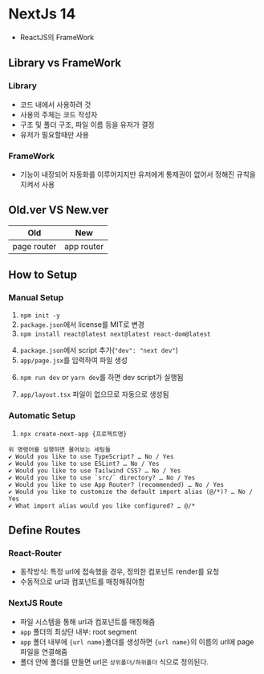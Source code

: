 # NextJs 14

- ReactJS의 FrameWork

## Library vs FrameWork

### Library

- 코드 내에서 사용하려 것
- 사용의 주체는 코드 작성자
- 구조 및 폴더 구조, 파일 이름 등을 유저가 결정
- 유저가 필요할때만 사용

### FrameWork

- 기능이 내장되어 자동화를 이루어지지만 유저에게 통제권이 없어서 정해진 규칙을 지켜서 사용

## Old.ver VS New.ver

|     Old     |    New     |
| :---------: | :--------: |
| page router | app router |

## How to Setup

### Manual Setup

1. `npm init -y`
2. `package.json`에서 license를 MIT로 변경
3. `npm install react@latest next@latest react-dom@latest`
<!-- react: UI와 다른 모든 것들을 구성 react-dom: 브라우저의 DOM에 렌더링하는 역할 -->
4. `package.json`에서 script 추가(`"dev": "next dev"`)
5. `app/page.jsx`를 입력하여 파일 생성
<!-- app폴더 안에 page.tsx 파일 생성과 동일 과정-->
6. `npm run dev` or `yarn dev`를 하면 dev script가 실행됨
<!-- page.tsx로 만들었다면 dev 스크립트가 실행 시, typescript를 대시니 설치해줌 -->
7. `app/layout.tsx` 파일이 없으므로 자동으로 생성됨

### Automatic Setup

1. `npx create-next-app {프로젝트명}`

```
위 명령어를 실행하면 물어보는 세팅들
✔ Would you like to use TypeScript? … No / Yes
✔ Would you like to use ESLint? … No / Yes
✔ Would you like to use Tailwind CSS? … No / Yes
✔ Would you like to use `src/` directory? … No / Yes
✔ Would you like to use App Router? (recommended) … No / Yes
✔ Would you like to customize the default import alias (@/*)? … No / Yes
✔ What import alias would you like configured? … @/*
```

## Define Routes

### React-Router

- 동작방식: 특정 url에 접속했을 경우, 정의한 컴포넌트 render를 요청
- 수동적으로 url과 컴포넌트를 매칭해줘야함

### NextJS Route

- 파일 시스템을 통해 url과 컴포넌트를 매칭해줌
- `app` 폴더의 최상단 내부: root segment
- `app` 폴더 내부에 `{url name}`폴더를 생성하면 `{url name}`의 이름의 url에 page 파일을 연결해줌
- 폴더 안에 폴더를 만들면 url은 `상위폴더/하위폴더` 식으로 정의된다.
